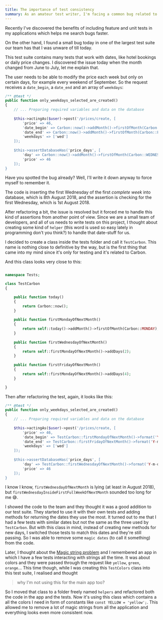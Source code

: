 ```yaml
---
title: The importance of test consistency
summary: As an amateur test writer, I'm facing a common bug related to dates.
---
```

Recently I've discovered the benefits of including feature and unit tests in my applications which helps me search bugs faster.

On the other hand, I found a small bug today in one of the largest test suite our team has that I was unware of till today.

This test suite contains many tests that work with dates, like hotel bookings or daily price changes. I discovered the 
issue today when the month changed from June to July, let me explain that.

The user needs to be able to modify the price each week but only on certain days, for example every weekend of September. 
So the request receives a `date_begin`, a `date_end` and an array of `weekdays`:

```php
/** @test */
public function only_weekdays_selected_are_created()
{
    // ... Preparing required variables and data on the database
    
    $this->actingAs($user)->post('/prices/create, [
        'price' => 46,
        'date_begin' => Carbon::now()->addMonth()->firstOfMonth(Carbon::MONDAY)->format('Y-m-d'),
        'date_end' => Carbon::now()->addMonth()->firstOfMonth(Carbon::FRIDAY)->format('Y-m-d'),
        'weekdays' => ['wed']
    ]);
    
    $this->assertDatabaseHas('price_days', [
        'day' => Carbon::now()->addMonth()->firstOfMonth(Carbon::WEDNESDAY)->format('Y-m-d'),
        'price' => 46
    ]);
}
```

Have you spotted the bug already? Well, I'll write it down anyway to force myself to remember it.

The code is inserting the first Wednesday of the first *complete week* into database, which is 8th August 2018, and the 
assertion is checking for the first Wednesday, which is 1st August 2018. 

After refactoring a bit, the issue is resolved but it forced me to handle this kind of assertions from another point of 
view. Since we are a small team of developers, and all of us needs to write tests on this project, I thought about creating 
some kind of `helper` (this word is used so easy lately in programming don't you think?) to handle that date-stuff for us.

I decided to create a class inside the tests folder and call it `TestCarbon`. This name is nothing close to definitive 
by the way, but is the first thing that came into my mind since it's only for testing and it's related to Carbon.

And this class looks very close to this:

```php

namespace Tests;

class TestCarbon
{

	public function today()
	{
	    return Carbon::now();
	}
	
	public function firstMondayOfNextMonth()
	{
		return self::today()->addMonth()->firstOfMonth(Carbon::MONDAY);
	}
	
	public function firstWednesdayOfNextMonth()
	{
		return self::firstMondayOfNextMonth()->addDays(2);
	}
	
	public function firstFridayOfNextMonth()
	{
		return self::firstMondayOfNextMonth()->addDays(4);
	}

}
```

Then after refactoring the test, again, it looks like this:

```php
/** @test */
public function only_weekdays_selected_are_created()
{
    // ... Preparing required variables and data on the database
    
    $this->actingAs($user)->post('/prices/create, [
        'price' => 46,
        'date_begin' => TestCarbon::firstMondayOfNextMonth()->format('Y-m-d'),
        'date_end' => TestCarbon::firstFridayOfNextMonth()->format('Y-m-d'),
        'weekdays' => ['wed']
    ]);
    
    $this->assertDatabaseHas('price_days', [
        'day' => TestCarbon::firstWednesdayOfNextMonth()->format('Y-m-d'),
        'price' => 46
    ]);
}
```

I know I know, `firstWednesdayOfNextMonth` is lying (at least in August 2018), but `firstWednesdayInsideFirstFullWeekOfNextMonth` 
sounded too long for me 😅.

I showed the code to the team and they thought it was a good addition to our test suite. They started to use it with their
own tests and adding methods for returning the dates they use the most. It turned out to me that I had a few tests 
with similar dates but not the same as the three used by `TestCarbon`. But with this class in mind, instead of 
creating new methods for new days, I switched those tests to match this dates and they're still passing. So I was able
to remove some `magic dates` (to call it something) from the code.

Later, I thought about the [Magic string problem](https://en.wikipedia.org/wiki/Magic_string) and I remembered an app in 
which I have a few tests interacting with strings all the time. It was about colors and they were passed 
through the request like `yellow`, `green`, `orange`... This time though, while I was creating this `TestColors` class 
into this test suite, I realised and thought

> why I'm not using this for the main app too?

So I moved that class to a folder freely named `helpers` and refactored both the code in the app and the tests. Now it's 
using this class which contains a all the colors I need in form of constants like `const YELLOW = 'yellow';`. This allowed
me to remove a lot of magic strings from all the application and everything looks even more consistent now.